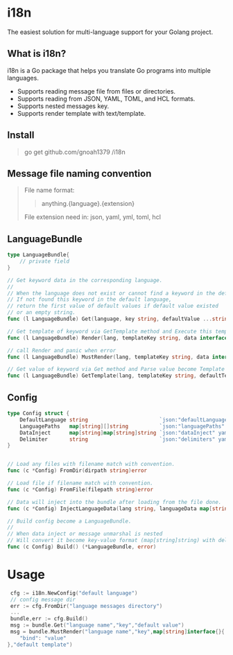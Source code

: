 # i18n 
The easiest solution for multi-language support for your Golang project.

## What is i18n?
i18n is a Go package that helps you translate Go programs into multiple languages.
* Supports reading message file from files or directories.
* Supports reading from JSON, YAML, TOML, and HCL formats.
* Supports nested messages key.
* Supports render template with text/template.

## Install
> go get github.com/gnoah1379 /i18n

## Message file naming convention

> File name format: 
> > anything.{language}.{extension} 
> 
> File extension need in: json, yaml, yml, toml, hcl 

## LanguageBundle
```go
type LanguageBundle{
	// private field
}

// Get keyword data in the corresponding language.
//
// When the language does not exist or cannot find a keyword in the default language
// If not found this keyword in the default language, 
// return the first value of default values if default value existed
// or an empty string.
func (l LanguageBundle) Get(language, key string, defaultValue ...string) string

// Get template of keyword via GetTemplate method and Execute this template with data
func (l LanguageBundle) Render(lang, templateKey string, data interface{}, defaultTemplate ...string) (string, error)

// call Render and panic when error
func (l LanguageBundle) MustRender(lang, templateKey string, data interface{}, defaultTemplate ...string) string

// Get value of keyword via Get method and Parse value become Template
func (l LanguageBundle) GetTemplate(lang, templateKey string, defaultTemplate ...string) (*template.Template, error)
```
## Config
```go
type Config struct {
    DefaultLanguage string                       `json:"defaultLanguage" yaml:"defaultLanguage"`
    LanguagePaths   map[string][]string          `json:"languagePaths" yaml:"languagePaths"`
    DataInject      map[string]map[string]string `json:"dataInject" yaml:"dataInject"`
    Delimiter       string                       `json:"delimiters" yaml:"delimiters"`
}


// Load any files with filename match with convention.
func (c *Config) FromDir(dirpath string)error

// Load file if filename match with convention.
func (c *Config) FromFile(filepath string)error

// Data will inject into the bundle after loading from the file done. 
func (c *Config) InjectLanguageData(lang string, languageData map[string]interface{}) error

// Build config become a LanguageBundle.
//
// When data inject or message unmarshal is nested
// Will convert it become key-value format (map[string]string) with delimiter (default is ".").
func (c Config) Build() (*LanguageBundle, error)
```

# Usage
```go
 cfg := i18n.NewConfig("default language") 
 // config message dir
 err := cfg.FromDir("language messages directory")
 ...
 bundle,err := cfg.Build()
 msg := bundle.Get("language name","key","default value")
 msg = bundle.MustRender("language name","key",map[string]interface{}{
 	"bind": "value"
},"default template")
 ```